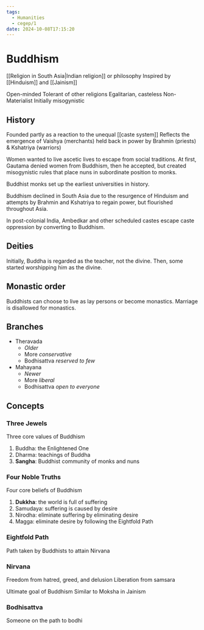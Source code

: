 ```yaml
---
tags:
  - Humanities
  - cegep/1
date: 2024-10-08T17:15:20
---
```


# Buddhism

[[Religion in South Asia|Indian religion]] or philosophy
Inspired by [[Hinduism]] and [[Jainism]]

Open-minded
Tolerant of other religions
Egalitarian, casteless
Non-Materialist
Initially misogynistic

## History

Founded partly as a reaction to the unequal [[caste system]]
Reflects the emergence of Vaishya (merchants) held back in power by Brahmin (priests) & Kshatriya (warriors)

Women wanted to live ascetic lives to escape from social traditions. At first, Gautama denied women from Buddhism, then he accepted, but created misogynistic rules that place nuns in subordinate position to monks.

Buddhist monks set up the earliest universities in history.

Buddhism declined in South Asia due to the resurgence of Hinduism and attempts by Brahmin and Kshatriya to regain power, but flourished throughout Asia.

In post-colonial India, Ambedkar and other scheduled castes escape caste oppression by converting to Buddhism.

## Deities

Initially, Buddha is regarded as the teacher, not the divine. Then, some started worshipping him as the divine.

## Monastic order

Buddhists can choose to live as lay persons or become monastics.
Marriage is disallowed for monastics.

## Branches

- Theravada
	- *Older*
	- More *conservative*
	- Bodhisattva *reserved to few*
- Mahayana
	- *Newer*
	- More *liberal*
	- Bodhisattva *open to everyone*

## Concepts

### Three Jewels

Three core values of Buddhism

1. Buddha: the Enlightened One
2. Dharma: teachings of Buddha
3. **Sangha**: Buddhist community of monks and nuns

### Four Noble Truths

Four core beliefs of Buddhism

1. **Dukkha**: the world is full of suffering
2. Samudaya: suffering is caused by desire
3. Nirodha: eliminate suffering by eliminating desire
4. Magga: eliminate desire by following the Eightfold Path

### Eightfold Path

Path taken by Buddhists to attain Nirvana

### Nirvana

Freedom from hatred, greed, and delusion
Liberation from samsara

Ultimate goal of Buddhism
Similar to Moksha in Jainism

### Bodhisattva

Someone on the path to bodhi

